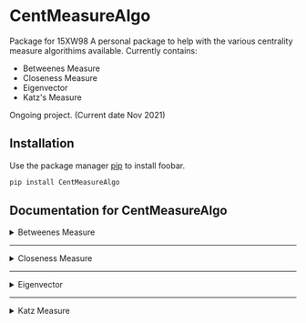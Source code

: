 # CentMeasureAlgo
Package for 15XW98 
 A personal package to help with the various centrality measure algorithims available. Currently contains:
 * Betweenes Measure 
 * Closeness Measure
 * Eigenvector
 * Katz's Measure

Ongoing project. (Current date Nov 2021)

## Installation

Use the package manager [pip](https://pip.pypa.io/en/stable/) to install foobar.

```bash
pip install CentMeasureAlgo
```

## Documentation for CentMeasureAlgo

<details>
    <summary>Betweenes Measure</summary>   
    
    Parameters
    ----------
    G : graph
      A NetworkX graph.
  
    k : int, optional (default=None)
      If k is not None use k node samples to estimate betweenness.
      The value of k <= n where n is the number of nodes in the graph.
      Higher values give better approximation.
  
    normalized : bool, optional
      If True the betweenness values are normalized by `2/((n-1)(n-2))`
      for graphs, and `1/((n-1)(n-2))` for directed graphs where `n`
      is the number of nodes in G.
  
    weight : None or string, optional (default=None)
      If None, all edge weights are considered equal.
      Otherwise holds the name of the edge attribute used as weight.
  
    endpoints : bool, optional
      If True include the endpoints in the shortest path counts.
  
    Returns
    -------
    nodes : dictionary
       Dictionary of nodes with betweenness centrality as the value.
  
</details>

___

<details>
    <summary>Closeness Measure</summary>
  
    Parameters
    ----------
    G : graph
      A NetworkX graph
    u : node, optional
      Return only the value for node u
    distance : edge attribute key, optional (default=None)
      Use the specified edge attribute as the edge distance in shortest 
      path calculations
    normalized : bool, optional
      If True (default) normalize by the number of nodes in the connected
      part of the graph.
  
    Returns
    -------
    nodes : dictionary
      Dictionary of nodes with closeness centrality as the value.
  
</details>

___

<details>
    <summary>Eigenvector</summary>

    Parameters
    ----------
    G : graph
      A networkx graph
  
    max_iter : integer, optional
      Maximum number of iterations in power method.
  
    tol : float, optional
      Error tolerance used to check convergence in power method iteration.
  
    nstart : dictionary, optional
      Starting value of eigenvector iteration for each node.
  
    weight : None or string, optional
      If None, all edge weights are considered equal.
      Otherwise holds the name of the edge attribute used as weight.
  
    Returns
    -------
    nodes : dictionary
       Dictionary of nodes with eigenvector centrality as the value.
  
</details>
  
___

<details>
    <summary>Katz Measure</summary>
  
    Parameters
    ----------
    G : graph
      A NetworkX graph
  
    alpha : float
      Attenuation factor
  
    beta : scalar or dictionary, optional (default=1.0)
      Weight attributed to the immediate neighborhood. 
      If not a scalar, the dictionary must have an value
      for every node.
  
    max_iter : integer, optional (default=1000)
      Maximum number of iterations in power method.
  
    tol : float, optional (default=1.0e-6)
      Error tolerance used to check convergence in
      power method iteration.
  
    nstart : dictionary, optional
      Starting value of Katz iteration for each node.
  
    normalized : bool, optional (default=True)
      If True normalize the resulting values.
  
    weight : None or string, optional
      If None, all edge weights are considered equal.
      Otherwise holds the name of the edge attribute
      used as weight.
  
    Returns
    -------
    nodes : dictionary
       Dictionary of nodes with Katz centrality as 
       the value.
  
    Raises
    ------
    NetworkXError
       If the parameter `beta` is not a scalar but 
       lacks a value for at least  one node
 
</details>

 